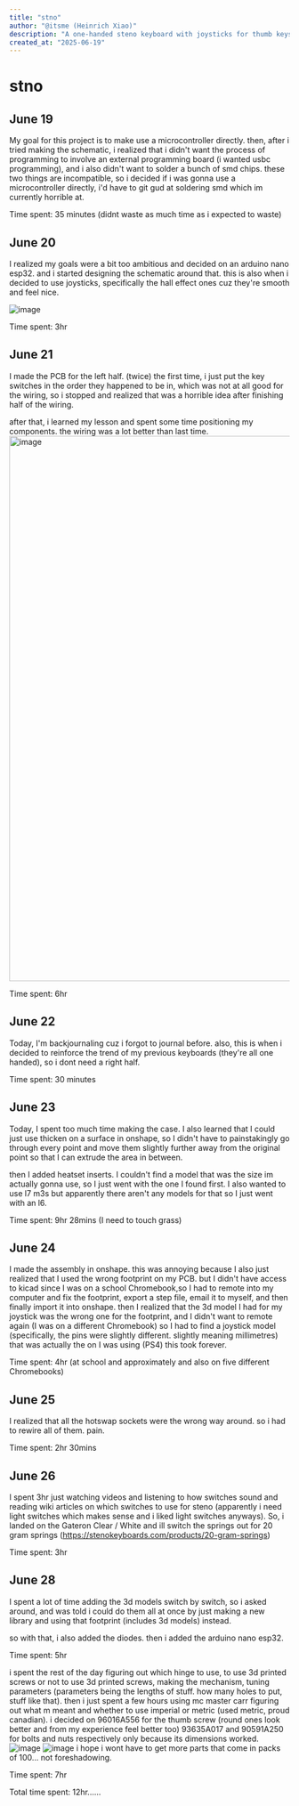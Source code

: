 ```yaml
---
title: "stno"
author: "@itsme (Heinrich Xiao)"
description: "A one-handed steno keyboard with joysticks for thumb keys"
created_at: "2025-06-19"
---
```


# stno

## June 19 
My goal for this project is to make use a microcontroller directly. then, after i tried making the schematic, i realized that i didn't want the process of programming to involve an external programming board (i wanted usbc programming), and i also didn't want to solder a bunch of smd chips. these two things are incompatible, so i decided if i was gonna use a microcontroller directly, i'd have to git gud at soldering smd which im currently horrible at.

Time spent: 35 minutes (didnt waste as much time as i expected to waste)

## June 20
I realized my goals were a bit too ambitious and decided on an arduino nano esp32. and i started designing the schematic around that. this is also when i decided to use joysticks, specifically the hall effect ones cuz they're smooth and feel nice.

![image](https://github.com/user-attachments/assets/02490b6e-efa1-4ba8-8cf3-ab5f3791891c)


Time spent: 3hr

## June 21 
I made the PCB for the left half. (twice) the first time, i just put the key switches in the order they happened to be in, which was not at all good for the wiring, so i stopped and realized that was a horrible idea after finishing half of the wiring.

after that, i learned my lesson and spent some time positioning my components. the wiring was a lot better than last time.
<img width="980" alt="image" src="https://github.com/user-attachments/assets/e4a0cf48-e35f-4b38-9c78-85a58dc7171e" />


Time spent: 6hr


## June 22 
Today, I'm backjournaling cuz i forgot to journal before. also, this is when i decided to reinforce the trend of my previous keyboards (they're all one handed), so i dont need a right half.

Time spent: 30 minutes

## June 23
Today, I spent too much time making the case. I also learned that I could just use thicken on a surface in onshape, so I didn't have to painstakingly go through every point and move them slightly further away from the original point so that I can extrude the area in between.

then I added heatset inserts. I couldn't find a model that was the size im actually gonna use, so I just went with the one I found first. I also wanted to use l7 m3s but apparently there aren't any models for that so I just went with an l6.

Time spent: 9hr 28mins (I need to touch grass)

## June 24
I made the assembly in onshape. this was annoying because I also just realized that I used the wrong footprint on my PCB. but I didn't have access to kicad since I was on a school Chromebook,so I had to remote into my computer and fix the footprint, export a step file, email it to myself, and then finally import it into onshape. then I realized that the 3d model I had for my joystick was the wrong one for the footprint, and I didn't want to remote again (I was on a different Chromebook) so I had to find a joystick model (specifically, the pins were slightly different. slightly meaning millimetres) that was actually the on I was using (PS4) this took forever.

Time spent: 4hr (at school and approximately and also on five different Chromebooks)

## June 25
I realized that all the hotswap sockets were the wrong way around. so i had to rewire all of them. pain. 

Time spent: 2hr 30mins 

## June 26
I spent 3hr just watching videos and listening to how switches sound and reading wiki articles on which switches to use for steno (apparently i need light switches which makes sense and i liked light switches anyways). So, i landed on the Gateron Clear / White and ill switch the springs out for 20 gram springs (https://stenokeyboards.com/products/20-gram-springs)

Time spent: 3hr 

## June 28
I spent a lot of time adding the 3d models switch by switch, so i asked around, and was told i could do them all at once by just making a new library and using that footprint (includes 3d models) instead.

so with that, i also added the diodes. then i added the arduino nano esp32.

Time spent: 5hr

i spent the rest of the day figuring out which hinge to use, to use 3d printed screws or not to use 3d printed screws, making the mechanism, tuning parameters (parameters being the lengths of stuff. how many holes to put, stuff like that). then i just spent a few hours using mc master carr figuring out what m meant and whether to use imperial or metric (used metric, proud canadian). i decided on 96016A556 for the thumb screw (round ones look better and from my experience feel better too)  93635A017 and 90591A250 for bolts and nuts respectively only because its dimensions worked. 
![image](https://github.com/user-attachments/assets/488a4c84-64c8-472e-bf4e-89268a71b3d4)
![image](https://github.com/user-attachments/assets/7f784a09-3d85-462b-90c8-0cedfa90f059)
i hope i wont have to get more parts that come in packs of 100... not foreshadowing.

Time spent: 7hr

Total time spent: 12hr......


